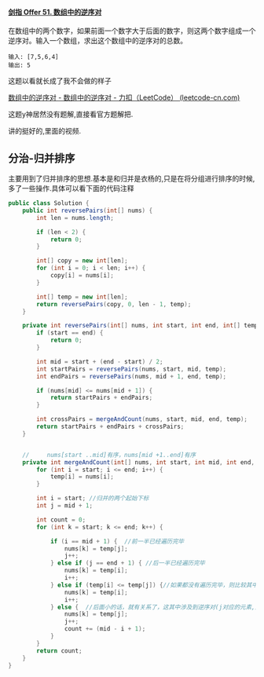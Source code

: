 #### [剑指 Offer 51. 数组中的逆序对](https://leetcode-cn.com/problems/shu-zu-zhong-de-ni-xu-dui-lcof/)

在数组中的两个数字，如果前面一个数字大于后面的数字，则这两个数字组成一个逆序对。输入一个数组，求出这个数组中的逆序对的总数。

```
输入: [7,5,6,4]
输出: 5
```

这题以看就长成了我不会做的样子

[数组中的逆序对 - 数组中的逆序对 - 力扣（LeetCode） (leetcode-cn.com)](https://leetcode-cn.com/problems/shu-zu-zhong-de-ni-xu-dui-lcof/solution/shu-zu-zhong-de-ni-xu-dui-by-leetcode-solution/)

这题y神居然没有题解,直接看官方题解把.

讲的挺好的,里面的视频.

## 分治-归并排序

主要用到了归并排序的思想.基本是和归并是衣杨的,只是在将分组进行排序的时候,多了一些操作.具体可以看下面的代码注释

```java
public class Solution {
    public int reversePairs(int[] nums) {
        int len = nums.length;

        if (len < 2) {
            return 0;
        }

        int[] copy = new int[len];
        for (int i = 0; i < len; i++) {
            copy[i] = nums[i];
        }

        int[] temp = new int[len];
        return reversePairs(copy, 0, len - 1, temp);
    }

    private int reversePairs(int[] nums, int start, int end, int[] temp) {
        if (start == end) {
            return 0;
        }

        int mid = start + (end - start) / 2;
        int startPairs = reversePairs(nums, start, mid, temp);
        int endPairs = reversePairs(nums, mid + 1, end, temp);

        if (nums[mid] <= nums[mid + 1]) {
            return startPairs + endPairs;
        }

        int crossPairs = mergeAndCount(nums, start, mid, end, temp);
        return startPairs + endPairs + crossPairs;
    }


    //     nums[start ..mid]有序，nums[mid +1..end]有序
    private int mergeAndCount(int[] nums, int start, int mid, int end, int[] temp) {
        for (int i = start; i <= end; i++) {
            temp[i] = nums[i];
        }

        int i = start; //归并的两个起始下标
        int j = mid + 1;

        int count = 0;
        for (int k = start; k <= end; k++) {

            if (i == mid + 1) {  //前一半已经遍历完毕
                nums[k] = temp[j];
                j++;
            } else if (j == end + 1) { //后一半已经遍历完毕
                nums[k] = temp[i];
                i++;
            } else if (temp[i] <= temp[j]) {//如果都没有遍历完毕，则比较其中小于的那个,前面小都无所谓
                nums[k] = temp[i];
                i++;
            } else {  //后面小的话，就有关系了，这其中涉及到逆序对(j对应的元素,比i到mid的都小,这里面都是逆序对)
                nums[k] = temp[j];
                j++;
                count += (mid - i + 1);
            }
        }
        return count;
    }
}
```

